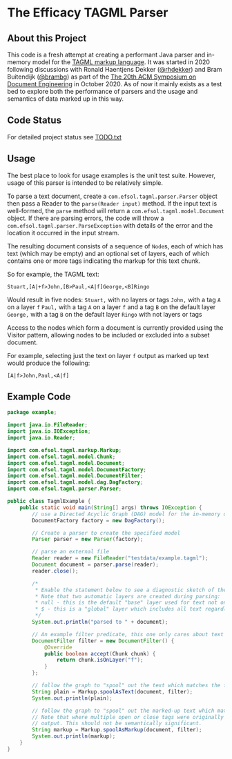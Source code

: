 The Efficacy TAGML Parser
=========================

About this Project
------------------
This code is a fresh attempt at creating a performant Java parser and in-memory model for the [TAGML markup language](https://www.balisage.net/Proceedings/vol21/print/HaentjensDekker01/BalisageVol21-HaentjensDekker01.html). It was started in 2020 following discussions with Ronald Haentjens Dekker ([@rhdekker](https://github.com/rhdekker)) and Bram Buitendijk ([@brambg](https://github.com/brambg)) as part of the [The 20th ACM Symposium on Document Engineering](https://doceng.org/doceng2020) in October 2020. As of now it mainly exists as a test bed to explore both the performance of parsers and the usage and semantics of data marked up in this way.

Code Status
-----------
For detailed project status see [TODO.txt](TODO.txt)

Usage
--------------
The best place to look for usage examples is the unit test suite. However, usage of this parser is intended to be relatively simple.

To parse a text document, create a `com.efsol.tagml.parser.Parser` object then pass a Reader to the `parse(Reader input)` method. If the input text is well-formed, the `parse` method will return a `com.efsol.tagml.model.Document` object. If there are parsing errors, the code will throw a `com.efsol.tagml.parser.ParseException` with details of the error and the location it occurred in the input stream.

The resulting document consists of a sequence of `Node`s, each of which has text (which may be empty) and an optional set of layers, each of which contains one or more tags indicating the markup for this text chunk.

So for example, the TAGML text:

```
Stuart,[A|+f>John,[B>Paul,<A|f]George,<B]Ringo
```
Would result in five nodes:
`Stuart,` with no layers or tags
`John,` with a tag `A` on a layer `f`
`Paul,` with a tag `A` on a layer `f` and a tag `B` on the default layer
`George,` with a tag `B` on the default layer
`Ringo` with not layers or tags

Access to the nodes which form a document is currently provided using the Visitor pattern, allowing nodes to be included or excluded into a subset document.

For example, selecting just the text on layer `f` output as marked up text would produce the following:

```
[A|f>John,Paul,<A|f]
```

Example Code
------------

```Java
package example;

import java.io.FileReader;
import java.io.IOException;
import java.io.Reader;

import com.efsol.tagml.markup.Markup;
import com.efsol.tagml.model.Chunk;
import com.efsol.tagml.model.Document;
import com.efsol.tagml.model.DocumentFactory;
import com.efsol.tagml.model.DocumentFilter;
import com.efsol.tagml.model.dag.DagFactory;
import com.efsol.tagml.parser.Parser;

public class TagmlExample {
    public static void main(String[] args) throws IOException {
        // use a Directed Acyclic Graph (DAG) model for the in-memory document
        DocumentFactory factory = new DagFactory();

        // Create a parser to create the specified model
        Parser parser = new Parser(factory);

        // parse an external file
        Reader reader = new FileReader("testdata/example.tagml");
        Document document = parser.parse(reader);
        reader.close();

        /*
         * Enable the statement below to see a diagnostic sketch of the document structure.
         * Note that two automatic layers are created during parsing:
         * null - this is the default "base" layer used for text not on an explicit layer
         * $ - this is a "global" layer which includes all text regardless of layer
         */
        System.out.println("parsed to " + document);

        // An example filter predicate, this one only cares about text on layer "f"
        DocumentFilter filter = new DocumentFilter() {
            @Override
            public boolean accept(Chunk chunk) {
                return chunk.isOnLayer("f");
            }
        };

        // follow the graph to "spool" out the text which matches the filter predicate, in the original order
        String plain = Markup.spoolAsText(document, filter);
        System.out.println(plain);

        // follow the graph to "spool" out the marked-up text which matches the filter predicate, in the original order
        // Note that where multiple open or close tags were originally adjacent, their order may not be identical in this
        // output. This should not be semantically significant.
        String markup = Markup.spoolAsMarkup(document, filter);
        System.out.println(markup);
    }
}
```